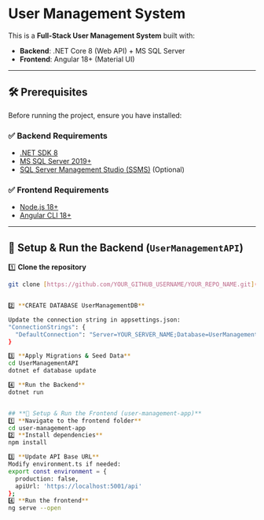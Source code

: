# **User Management System**

This is a **Full-Stack User Management System** built with:
- **Backend**: .NET Core 8 (Web API) + MS SQL Server  
- **Frontend**: Angular 18+ (Material UI)  

---

## **🛠️ Prerequisites**
Before running the project, ensure you have installed:

### ✅ **Backend Requirements**
- [.NET SDK 8](https://dotnet.microsoft.com/download)  
- [MS SQL Server 2019+](https://www.microsoft.com/en-us/sql-server/sql-server-downloads)  
- [SQL Server Management Studio (SSMS)](https://aka.ms/ssmsfullsetup) (Optional)

### ✅ **Frontend Requirements**
- [Node.js 18+](https://nodejs.org/)  
- [Angular CLI 18+](https://angular.io/cli)  

---

## **📌 Setup & Run the Backend (`UserManagementAPI`)**
1️⃣ **Clone the repository**
```sh
git clone [https://github.com/YOUR_GITHUB_USERNAME/YOUR_REPO_NAME.git](https://github.com/mhnnamosab/UserManagement.git)


2️⃣ **CREATE DATABASE UserManagementDB**

Update the connection string in appsettings.json:
"ConnectionStrings": {
  "DefaultConnection": "Server=YOUR_SERVER_NAME;Database=UserManagementDB;Trusted_Connection=True;TrustServerCertificate=True;"
}

3️⃣ **Apply Migrations & Seed Data**
cd UserManagementAPI
dotnet ef database update

4️⃣ **Run the Backend**
dotnet run


## **🚀 Setup & Run the Frontend (user-management-app)**
1️⃣ **Navigate to the frontend folder**
cd user-management-app
2️⃣ **Install dependencies**
npm install

3️⃣ **Update API Base URL**
Modify environment.ts if needed:
export const environment = {
  production: false,
  apiUrl: 'https://localhost:5001/api'
};
4️⃣ **Run the frontend**
ng serve --open

